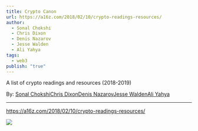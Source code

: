 ```yaml
---
title: Crypto Canon
url: https://a16z.com/2018/02/10/crypto-readings-resources/
author:
  - Sonal Chokshi
  - Chris Dixon
  - Denis Nazarov
  - Jesse Walden
  - Ali Yahya
tags:
  - web3
publish: "true"
---
```


A list of crypto readings and resources (2018-2019)

By: [Sonal Chokshi](https://a16zcrypto.com/team/sonal-chokshi)[Chris Dixon](https://a16zcrypto.com/team/chris-dixon)[Denis Nazarov](https://a16zcrypto.com/team/denis-nazarov)[Jesse Walden](https://a16zcrypto.com/team/jesse-walden)[Ali Yahya](https://a16zcrypto.com/team/ali-yahya)

---

https://a16z.com/2018/02/10/crypto-readings-resources/

![](https://a16z.com/2018/02/10/crypto-readings-resources/)
